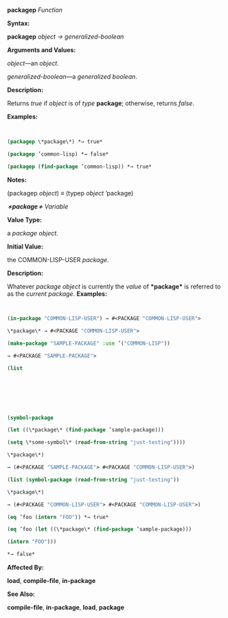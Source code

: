 **packagep** *Function* 



**Syntax:** 



**packagep** *object → generalized-boolean* 



**Arguments and Values:** 



*object*—an *object*. 



*generalized-boolean*—a *generalized boolean*. 



**Description:** 



Returns *true* if *object* is of *type* **package**; otherwise, returns *false*. 



**Examples:**
```lisp
 

(packagep \*package\*) *→ true* 

(packagep ’common-lisp) *→ false* 

(packagep (find-package ’common-lisp)) *→ true* 


```
**Notes:** 



(packagep *object*) *≡* (typep *object* ’package) 



*∗***package***∗ Variable* 



**Value Type:** 



a *package object*. 



**Initial Value:** 



the COMMON-LISP-USER *package*. 



**Description:** 



Whatever *package object* is currently the *value* of **\*package\*** is referred to as the *current package*. **Examples:**
```lisp
 

(in-package "COMMON-LISP-USER") → #<PACKAGE "COMMON-LISP-USER"> 

\*package\* → #<PACKAGE "COMMON-LISP-USER"> 

(make-package "SAMPLE-PACKAGE" :use ’("COMMON-LISP")) 

→ #<PACKAGE "SAMPLE-PACKAGE"> 

(list 



 

 

(symbol-package 

(let ((\*package\* (find-package ’sample-package))) 

(setq \*some-symbol\* (read-from-string "just-testing")))) 

\*package\*) 

→ (#<PACKAGE "SAMPLE-PACKAGE"> #<PACKAGE "COMMON-LISP-USER">) 

(list (symbol-package (read-from-string "just-testing")) 

\*package\*) 

→ (#<PACKAGE "COMMON-LISP-USER"> #<PACKAGE "COMMON-LISP-USER">) 

(eq ’foo (intern "FOO")) *→ true* 

(eq ’foo (let ((\*package\* (find-package ’sample-package))) 

(intern "FOO"))) 

*→ false* 


```
**Affected By:** 



**load**, **compile-file**, **in-package** 



**See Also:** 



**compile-file**, **in-package**, **load**, **package** 




